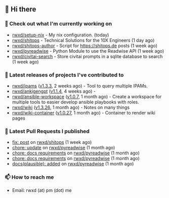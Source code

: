 ## 👋 Hi there

### 👷 Check out what I'm currently working on


- [rwxd/setup-nix](https://github.com/rwxd/setup-nix) - My nix configuration. (today)
- [rwxd/shitops](https://github.com/rwxd/shitops) - Technical Solutions for the 10X Engineers (1 day ago)
- [rwxd/shitops-author](https://github.com/rwxd/shitops-author) - Script for https://shitops.de posts (1 week ago)
- [rwxd/pyreadwise](https://github.com/rwxd/pyreadwise) - Python Module to use the Readwise API (1 week ago)
- [rwxd/civitai-search](https://github.com/rwxd/civitai-search) - Store civitai prompts in a sqlite database to search (1 week ago)

### 🔭 Latest releases of projects I've contributed to


- [rwxd/ipams](https://github.com/rwxd/ipams) ([v1.3.3](https://github.com/rwxd/ipams/releases/tag/v1.3.3), 2 weeks ago) - Tool to query multiple IPAMs.
- [rwxd/ankigengpt](https://github.com/rwxd/ankigengpt) ([v1.1.4](https://github.com/rwxd/ankigengpt/releases/tag/v1.1.4), 4 weeks ago) - 
- [rwxd/ansible-workspace](https://github.com/rwxd/ansible-workspace) ([v1.0.7](https://github.com/rwxd/ansible-workspace/releases/tag/v1.0.7), 1 month ago) - Create a workspace for multiple tools to easier develop ansible playbooks with roles.
- [rwxd/wiki](https://github.com/rwxd/wiki) ([v1.3.26](https://github.com/rwxd/wiki/releases/tag/v1.3.26), 1 month ago) - Notes on many things
- [rwxd/wiki-container](https://github.com/rwxd/wiki-container) ([v1.0.27](https://github.com/rwxd/wiki-container/releases/tag/v1.0.27), 1 month ago) - Container to render wiki pages

### 🔨 Latest Pull Requests I published


- [fix: post](https://github.com/rwxd/shitops/pull/4) on [rwxd/shitops](https://github.com/rwxd/shitops) (1 week ago)
- [chore: update](https://github.com/rwxd/pyreadwise/pull/51) on [rwxd/pyreadwise](https://github.com/rwxd/pyreadwise) (1 month ago)
- [chore: docs requirements](https://github.com/rwxd/pyreadwise/pull/50) on [rwxd/pyreadwise](https://github.com/rwxd/pyreadwise) (1 month ago)
- [chore: docs requirements](https://github.com/rwxd/pyreadwise/pull/49) on [rwxd/pyreadwise](https://github.com/rwxd/pyreadwise) (1 month ago)
- [docs(plausible): added](https://github.com/rwxd/pyreadwise/pull/48) on [rwxd/pyreadwise](https://github.com/rwxd/pyreadwise) (1 month ago)

### 📫 How to reach me

- Email: rwxd (at) pm (dot) me
